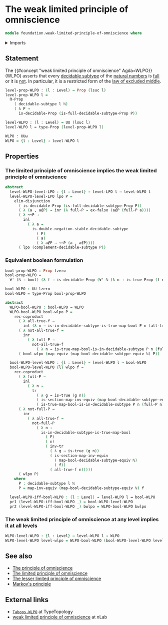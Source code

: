 # The weak limited principle of omniscience

```agda
module foundation.weak-limited-principle-of-omniscience where
```

<details><summary>Imports</summary>

```agda
open import elementary-number-theory.natural-numbers

open import foundation.booleans
open import foundation.coproduct-types
open import foundation.decidable-subtypes
open import foundation.dependent-pair-types
open import foundation.disjunction
open import foundation.empty-types
open import foundation.equivalences
open import foundation.limited-principle-of-omniscience
open import foundation.logical-equivalences
open import foundation.negation
open import foundation.transport-along-identifications
open import foundation.universal-quantification
open import foundation.universe-levels

open import foundation-core.decidable-propositions
open import foundation-core.propositions
open import foundation-core.sets

open import logic.complements-decidable-subtypes
```

</details>

## Statement

The {{#concept "weak limited principle of omniscience" Agda=WLPO}} (WLPO)
asserts that every [decidable subtype](foundation.decidable-subtypes.md) of the
[natural numbers](elementary-number-theory.natural-numbers.md) is
[full](foundation.full-subtypes.md) or it is [not](foundation.negation.md). In
particular, it is a restricted form of the
[law of excluded middle](foundation.law-of-excluded-middle.md).

```agda
level-prop-WLPO : (l : Level) → Prop (lsuc l)
level-prop-WLPO l =
  Π-Prop
    ( decidable-subtype l ℕ)
    ( λ P →
      is-decidable-Prop (is-full-decidable-subtype-Prop P))

level-WLPO : (l : Level) → UU (lsuc l)
level-WLPO l = type-Prop (level-prop-WLPO l)

WLPO : UUω
WLPO = {l : Level} → level-WLPO l
```

## Properties

### The limited principle of omniscience implies the weak limited principle of omniscience

```agda
abstract
  level-WLPO-level-LPO : {l : Level} → level-LPO l → level-WLPO l
  level-WLPO-level-LPO lpo P =
    elim-disjunction
      ( is-decidable-Prop (is-full-decidable-subtype-Prop P))
      ( λ (a , a∉P) → inr (λ full-P → ex-falso (a∉P (full-P a))))
      ( λ ¬¬P →
        inl
          ( λ a →
            is-double-negation-stable-decidable-subtype
              ( P)
              ( a)
              ( λ a∉P → ¬¬P (a , a∉P))))
      ( lpo (complement-decidable-subtype P))
```

### Equivalent boolean formulation

```agda
bool-prop-WLPO : Prop lzero
bool-prop-WLPO =
  ∀' (ℕ → bool) (λ f → is-decidable-Prop (∀' ℕ (λ n → is-true-Prop (f n))))

bool-WLPO : UU lzero
bool-WLPO = type-Prop bool-prop-WLPO

abstract
  WLPO-bool-WLPO : bool-WLPO → WLPO
  WLPO-bool-WLPO bool-wlpo P =
    rec-coproduct
      ( λ all-true-f →
        inl (λ n → is-in-decidable-subtype-is-true-map-bool P n (all-true-f n)))
      ( λ not-all-true-f →
        inr
          ( λ full-P →
            not-all-true-f
              ( λ n → is-true-map-bool-is-in-decidable-subtype P n (full-P n))))
      ( bool-wlpo (map-equiv (map-bool-decidable-subtype-equiv ℕ) P))

  bool-WLPO-level-WLPO : {l : Level} → level-WLPO l → bool-WLPO
  bool-WLPO-level-WLPO {l} wlpo f =
    rec-coproduct
      ( λ full-P →
        inl
          ( λ n →
            tr
              ( λ g → is-true (g n))
              ( is-section-map-inv-equiv (map-bool-decidable-subtype-equiv ℕ) f)
              ( is-true-map-bool-is-in-decidable-subtype P n (full-P n))))
      ( λ not-full-P →
        inr
          ( λ all-true-f →
            not-full-P
              ( λ n →
                is-in-decidable-subtype-is-true-map-bool
                  ( P)
                  ( n)
                  ( inv-tr
                    ( λ g → is-true (g n))
                    ( is-section-map-inv-equiv
                      ( map-bool-decidable-subtype-equiv ℕ)
                      ( f))
                    ( all-true-f n)))))
      ( wlpo P)
    where
      P : decidable-subtype l ℕ
      P = map-inv-equiv (map-bool-decidable-subtype-equiv ℕ) f

  level-WLPO-iff-bool-WLPO : (l : Level) → level-WLPO l ↔ bool-WLPO
  pr1 (level-WLPO-iff-bool-WLPO _) = bool-WLPO-level-WLPO
  pr2 (level-WLPO-iff-bool-WLPO _) bwlpo = WLPO-bool-WLPO bwlpo
```

### The weak limited principle of omniscience at any level implies it at all levels

```agda
WLPO-level-WLPO : {l : Level} → level-WLPO l → WLPO
WLPO-level-WLPO level-wlpo = WLPO-bool-WLPO (bool-WLPO-level-WLPO level-wlpo)
```

## See also

- [The principle of omniscience](foundation.principle-of-omniscience.md)
- [The limited principle of omniscience](foundation.limited-principle-of-omniscience.md)
- [The lesser limited principle of omniscience](foundation.lesser-limited-principle-of-omniscience.md)
- [Markov's principle](logic.markovs-principle.md)

## External links

- [`Taboos.WLPO`](https://martinescardo.github.io/TypeTopology/Taboos.WLPO.html)
  at TypeTopology
- [weak limited principle of omniscience](https://ncatlab.org/nlab/show/weak+limited+principle+of+omniscience)
  at $n$Lab
